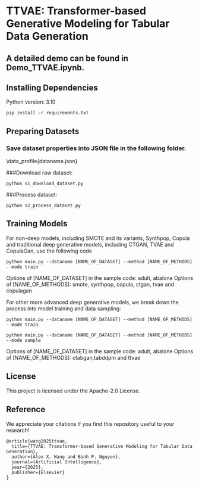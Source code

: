 # TTVAE: Transformer-based Generative Modeling for Tabular Data Generation

## A detailed demo can be found in Demo_TTVAE.ipynb.

## Installing Dependencies

Python version: 3.10

```
pip install -r requirements.txt
```



## Preparing Datasets

### Save dataset properties into JSON file in the following folder.
\data_profile\{dataname.json}

###Download raw dataset:

```
python s1_download_dataset.py
```

###Process dataset:

```
python s2_process_dataset.py
```

## Training Models

For non-deep models, including SMOTE and its variants, Synthpop, Copula and traditional deep generative models, including CTGAN, TVAE and CopulaGan, use the following code

```
python main.py --dataname [NAME_OF_DATASET] --method [NAME_OF_METHODS] --mode train
```

Options of [NAME_OF_DATASET] in the sample code: adult, abalone
Options of [NAME_OF_METHODS]: smote, synthpop, copula, ctgan, tvae and copulagan

For other more advanced deep generative models, we break down the process into model training and data sampling:


```
python main.py --dataname [NAME_OF_DATASET] --method [NAME_OF_METHODS] --mode train
```

```
python main.py --dataname [NAME_OF_DATASET] --method [NAME_OF_METHODS] --mode sample
```
Options of [NAME_OF_DATASET] in the sample code: adult, abalone
Options of [NAME_OF_METHODS]: ctabgan,tabddpm and ttvae


## License

This project is licensed under the Apache-2.0 License.


## Reference
We appreciate your citations if you find this repository useful to your research!
```
@article{wang2025ttvae,
  title={TTVAE: Transformer-based Generative Modeling for Tabular Data Generation},
  author={Alex X. Wang and Binh P. Nguyen},
  journal={Artificial Intelligence},
  year={2025},
  publisher={Elsevier}
}
```
